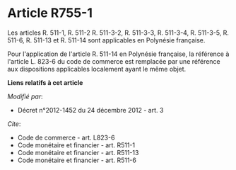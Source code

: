 # Article R755-1

Les articles R. 511-1, R. 511-2 R. 511-3-2, R. 511-3-3, R. 511-3-4, R. 511-3-5, 
R. 511-6, R. 511-13 et R. 511-14 sont applicables en Polynésie française. 

Pour l'application de l'article R. 511-14 en Polynésie française, la référence à l'article L. 823-6 du code de commerce est
remplacée par une référence aux dispositions applicables localement ayant le même objet.

**Liens relatifs à cet article**

_Modifié par_:

  - Décret n°2012-1452 du 24 décembre 2012 - art. 3

_Cite_:

  - Code de commerce - art. L823-6
  - Code monétaire et financier - art. R511-1
  - Code monétaire et financier - art. R511-13
  - Code monétaire et financier - art. R511-6
